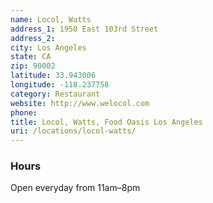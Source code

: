```yaml
---
name: Locol, Watts
address_1: 1950 East 103rd Street
address_2: 
city: Los Angeles
state: CA
zip: 90002
latitude: 33.943006
longitude: -118.237758
category: Restaurant
website: http://www.welocol.com
phone: 
title: Locol, Watts, Food Oasis Los Angeles
uri: /locations/locol-watts/
---
```

### Hours

Open everyday from 11am–8pm
